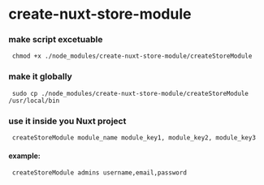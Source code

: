 # create-nuxt-store-module

### make script excetuable
```
 chmod +x ./node_modules/create-nuxt-store-module/createStoreModule
```

### make it globally
```
 sudo cp ./node_modules/create-nuxt-store-module/createStoreModule /usr/local/bin
```

### use it inside you Nuxt project
```
 createStoreModule module_name module_key1, module_key2, module_key3
```

#### example:
```
 createStoreModule admins username,email,password
```

